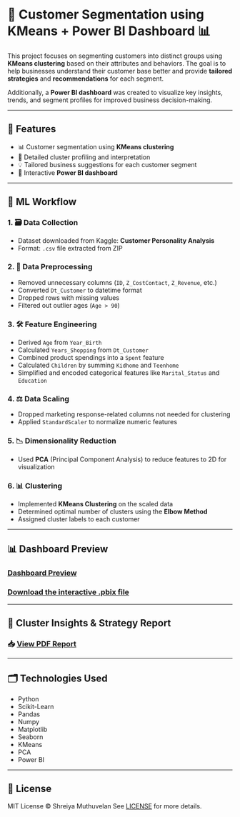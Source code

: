 # 👥 Customer Segmentation using KMeans + Power BI Dashboard 📊

This project focuses on segmenting customers into distinct groups using **KMeans clustering** based on their attributes and behaviors. The goal is to help businesses understand their customer base better and provide **tailored strategies** and **recommendations** for each segment.

Additionally, a **Power BI dashboard** was created to visualize key insights, trends, and segment profiles for improved business decision-making.

---

## 📌 Features
  
- 📊 Customer segmentation using **KMeans clustering**  
- 🧩 Detailed cluster profiling and interpretation  
- 💡 Tailored business suggestions for each customer segment  
- 🧠 Interactive **Power BI dashboard** 

---

## 🧠 ML Workflow

### 1. 🗃️ Data Collection
- Dataset downloaded from Kaggle: **Customer Personality Analysis**
- Format: `.csv` file extracted from ZIP

### 2. 🧹 Data Preprocessing
- Removed unnecessary columns (`ID`, `Z_CostContact`, `Z_Revenue`, etc.)
- Converted `Dt_Customer` to datetime format
- Dropped rows with missing values
- Filtered out outlier ages (`Age > 90`)

### 3. 🛠️ Feature Engineering
- Derived `Age` from `Year_Birth`
- Calculated `Years_Shopping` from `Dt_Customer`
- Combined product spendings into a `Spent` feature
- Calculated `Children` by summing `Kidhome` and `Teenhome`
- Simplified and encoded categorical features like `Marital_Status` and `Education`

### 4. ⚖️ Data Scaling
- Dropped marketing response-related columns not needed for clustering
- Applied `StandardScaler` to normalize numeric features

### 5. 📉 Dimensionality Reduction
- Used **PCA** (Principal Component Analysis) to reduce features to 2D for visualization

### 6. 📊 Clustering
- Implemented **KMeans Clustering** on the scaled data
- Determined optimal number of clusters using the **Elbow Method**
- Assigned cluster labels to each customer

---

## 📊 Dashboard Preview
### [Dashboard Preview](https://github.com/Shreiya-Muthuvelan/Customer-Segmentation/blob/main/Customer%20Segmentation%20and%20Purchase%20Insights%20Dashboard.pdf)  
### [Download the interactive .pbix file](https://github.com/Shreiya-Muthuvelan/Customer-Segmentation/blob/main/Customer%20Segmentation%20and%20Purchase%20Insights%20Dashboard.pbix)

---

## 📄 Cluster Insights & Strategy Report
### 📥 [View PDF Report](https://github.com/Shreiya-Muthuvelan/Customer-Segmentation/blob/main/Customer_Segmentation_Report.pdf)

---

## 🗂️ Technologies Used
- Python
- Scikit-Learn
- Pandas
- Numpy
- Matplotlib
- Seaborn
- KMeans
- PCA
- Power BI

---
## 🪪 License
MIT License © Shreiya Muthuvelan See [LICENSE](LICENSE) for more details.

